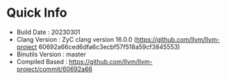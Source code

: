 # Quick Info
* Build Date : 20230301
* Clang Version : ZyC clang version 16.0.0 (https://github.com/llvm/llvm-project 60692a66ced6dfa6c3ecbf57f518a59cf3845553)
* Binutils Version : master
* Compiled Based : https://github.com/llvm/llvm-project/commit/60692a66

